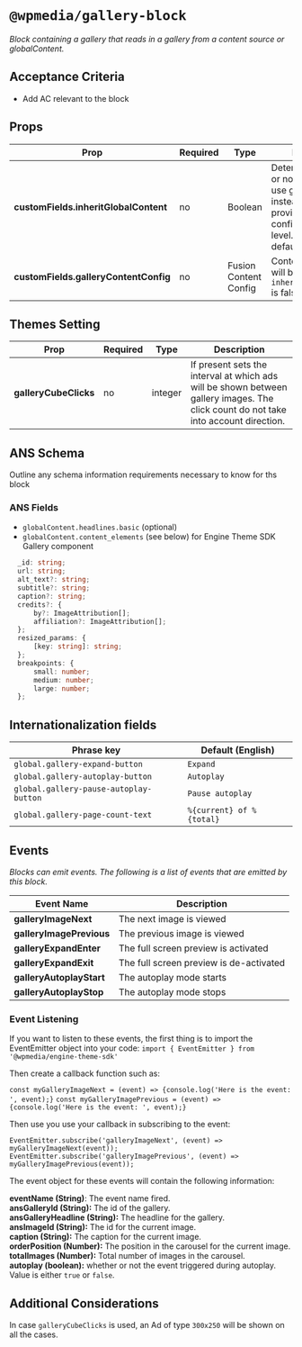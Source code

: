 # `@wpmedia/gallery-block`

_Block containing a gallery that reads in a gallery from a content source or globalContent._

## Acceptance Criteria

- Add AC relevant to the block

## Props

| **Prop**                              | **Required** | **Type**              | **Description**                                                                                                                                     |
| ------------------------------------- | ------------ | --------------------- | --------------------------------------------------------------------------------------------------------------------------------------------------- |
| **customFields.inheritGlobalContent** | no           | Boolean               | Determines whether or not the feature will use global content instead of the provided content config at the feature level. This is used by default. |
| **customFields.galleryContentConfig** | no           | Fusion Content Config | Content config that will be used if `inheritGlobalContent` is false.                                                                                |

## Themes Setting

| **Prop**              | **Required** | **Type** | **Description**                                                                                                                     |
| --------------------- | ------------ | -------- | ----------------------------------------------------------------------------------------------------------------------------------- |
| **galleryCubeClicks** | no           | integer  | If present sets the interval at which ads will be shown between gallery images. The click count do not take into account direction. |

## ANS Schema

Outline any schema information requirements necessary to know for ths block

### ANS Fields

- `globalContent.headlines.basic` (optional)
- `globalContent.content_elements` (see below) for Engine Theme SDK Gallery component

```ts
  _id: string;
  url: string;
  alt_text?: string;
  subtitle?: string;
  caption?: string;
  credits?: {
      by?: ImageAttribution[];
      affiliation?: ImageAttribution[];
  };
  resized_params: {
      [key: string]: string;
  };
  breakpoints: {
      small: number;
      medium: number;
      large: number;
  };
```

## Internationalization fields

| Phrase key                             | Default (English)        |
| -------------------------------------- | ------------------------ |
| `global.gallery-expand-button`         | `Expand`                 |
| `global.gallery-autoplay-button`       | `Autoplay`               |
| `global.gallery-pause-autoplay-button` | `Pause autoplay`         |
| `global.gallery-page-count-text`       | `%{current} of %{total}` |

## Events

_Blocks can emit events. The following is a list of events that are emitted by this block._

| **Event Name**           | **Description**                         |
| ------------------------ | --------------------------------------- |
| **galleryImageNext**     | The next image is viewed                |
| **galleryImagePrevious** | The previous image is viewed            |
| **galleryExpandEnter**   | The full screen preview is activated    |
| **galleryExpandExit**    | The full screen preview is de-activated |
| **galleryAutoplayStart** | The autoplay mode starts                |
| **galleryAutoplayStop**  | The autoplay mode stops                 |

### Event Listening

If you want to listen to these events, the first thing is to import the EventEmitter object
into your code:
`import { EventEmitter } from '@wpmedia/engine-theme-sdk'`

Then create a callback function such as:

`const myGalleryImageNext = (event) => {console.log('Here is the event: ', event);}`
`const myGalleryImagePrevious = (event) => {console.log('Here is the event: ', event);}`

Then use you use your callback in subscribing to the event:

`EventEmitter.subscribe('galleryImageNext', (event) => myGalleryImageNext(event));`
`EventEmitter.subscribe('galleryImagePrevious', (event) => myGalleryImagePrevious(event));`

The event object for these events will contain the following information:

**eventName (String)**: The event name fired.  
**ansGalleryId (String):** The id of the gallery.  
**ansGalleryHeadline (String):** The headline for the gallery.  
**ansImageId (String):** The id for the current image.  
**caption (String):** The caption for the current image.  
**orderPosition (Number):** The position in the carousel for the current image.  
**totalImages (Number):** Total number of images in the carousel.  
**autoplay (boolean):** whether or not the event triggered during autoplay. Value is either `true` or `false`.

## Additional Considerations

In case `galleryCubeClicks` is used, an Ad of type `300x250` will be shown on all the cases.
